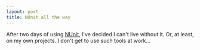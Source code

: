 ```yaml
---
layout: post
title: NUnit all the way
---
```


After two days of using <a href="http://www.nunit.org/">NUnit</a>, I've decided I can't live without it. Or, at least, on my own projects. I don't get to use such tools at work...
